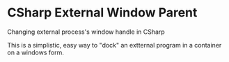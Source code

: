 # CSharp External Window Parent
Changing external process's window handle in CSharp

This is a simplistic, easy way to "dock" an extternal program in a container on a windows form.
